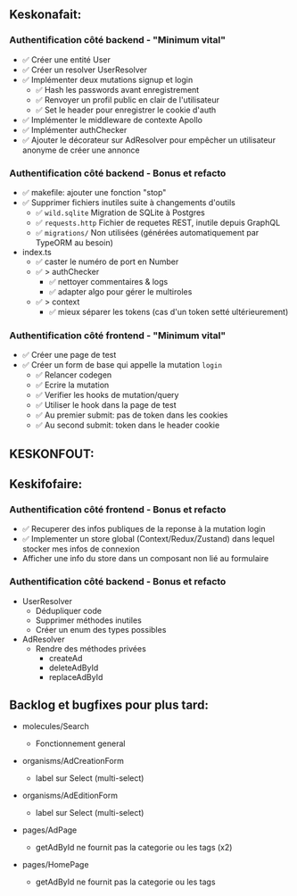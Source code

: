 ## Keskonafait:

### Authentification côté backend - "Minimum vital"

- ✅ Créer une entité User
- ✅ Créer un resolver UserResolver
- ✅ Implémenter deux mutations signup et login
  - ✅ Hash les passwords avant enregistrement
  - ✅ Renvoyer un profil public en clair de l'utilisateur
  - ✅ Set le header pour enregistrer le cookie d'auth
- ✅ Implémenter le middleware de contexte Apollo
- ✅ Implémenter authChecker
- ✅ Ajouter le décorateur sur AdResolver pour empêcher un utilisateur anonyme de créer une annonce

### Authentification côté backend - Bonus et refacto

- ✅ makefile: ajouter une fonction "stop"
- ✅ Supprimer fichiers inutiles suite à changements d'outils
  - ✅ `wild.sqlite` Migration de SQLite à Postgres
  - ✅ `requests.http` Fichier de requetes REST, inutile depuis GraphQL
  - ✅ `migrations/` Non utilisées (générées automatiquement par TypeORM au besoin)
- index.ts
  - ✅ caster le numéro de port en Number
  - ✅ > authChecker
    - ✅ nettoyer commentaires & logs
    - ✅ adapter algo pour gérer le multiroles
  - ✅ > context
    - ✅ mieux séparer les tokens (cas d'un token setté ultérieurement)

### Authentification côté frontend - "Minimum vital"

- ✅ Créer une page de test
- ✅ Créer un form de base qui appelle la mutation `login`
  - ✅ Relancer codegen
  - ✅ Ecrire la mutation
  - ✅ Verifier les hooks de mutation/query
  - ✅ Utiliser le hook dans la page de test
  - ✅ Au premier submit: pas de token dans les cookies
  - ✅ Au second submit: token dans le header cookie

## KESKONFOUT:

## Keskifofaire:

### Authentification côté frontend - Bonus et refacto

- ✅ Recuperer des infos publiques de la reponse à la mutation login
- ✅ Implementer un store global (Context/Redux/Zustand) dans lequel stocker mes infos de connexion
- Afficher une info du store dans un composant non lié au formulaire

### Authentification côté backend - Bonus et refacto

- UserResolver
  - Dédupliquer code
  - Supprimer méthodes inutiles
  - Créer un enum des types possibles
- AdResolver
  - Rendre des méthodes privées
    - createAd
    - deleteAdById
    - replaceAdById

## Backlog et bugfixes pour plus tard:

- molecules/Search

  - Fonctionnement general

- organisms/AdCreationForm
  - label sur Select (multi-select)
- organisms/AdEditionForm
  - label sur Select (multi-select)
- pages/AdPage
  - getAdById ne fournit pas la categorie ou les tags (x2)
- pages/HomePage
  - getAdById ne fournit pas la categorie ou les tags
